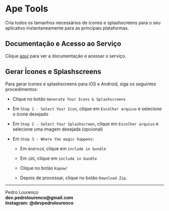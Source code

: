 # Ape Tools

Cria todos os tamanhos necessários de ícones e splashscreens para o seu aplicativo instantaneamente para as principais plataformas.

## Documentação e Acesso ao Serviço

Clique [aqui](https://apetools.webprofusion.com) para ver a documentação e acessar o serviço.

## Gerar Ícones e Splashscreens

Para gerar ícones e splashscreens para iOS e Android, siga os seguintes procedimentos:

- Clique no botão `Generate Your Icons & Splashscreens`

- Em `Step 1 - Select Your Icon`, clique em `Escolher arquivo` e selecione o ícone desejado

- Em `Step 2 - Select Your Splashscreen`, clique em `Escolher arquivo` e selecione uma imagem desejada (opcional)

- Em `Step 3 - Where the magic happens`:

  - Em `Android`, clique em `include in bundle`

  - Em `iOS`, clique em `include in bundle`

  - Clique no botão `Kapow!`

  - Depois de processar, clique no botão `Download Zip`.

  
<hr>
<stong>Pedro Lourenço</strong><br>
<Strong>dev.pedrolourenco@gmail.com</strong><br>
<Strong>Instagram: @devpedrolourenco</strong>